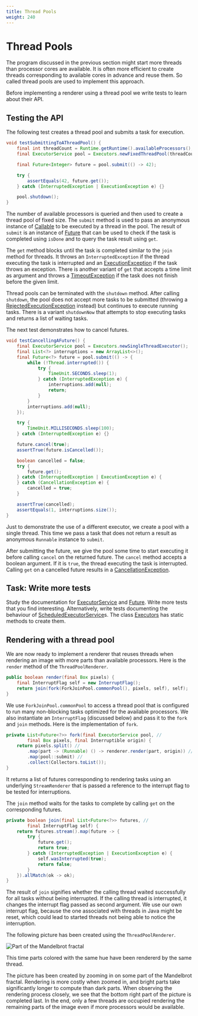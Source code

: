 ```yaml
---
title: Thread Pools
weight: 240
---
```


# Thread Pools

The program discussed in the previous section
might start more threads than processor cores are available.
It is often more efficient to create threads corresponding to
available cores in advance and reuse them.
So called thread pools are used to implement this approach.

Before implementing a renderer using a thread pool
we write tests to learn about their API.

## Testing the API

The following test creates a thread pool 
and submits a task for execution.

```java
void testSubmittingToAThreadPool() {
    final int threadCount = Runtime.getRuntime().availableProcessors();
    final ExecutorService pool = Executors.newFixedThreadPool(threadCount);

    final Future<Integer> future = pool.submit(() -> 42);

    try {
        assertEquals(42, future.get());
    } catch (InterruptedException | ExecutionException e) {}

    pool.shutdown();
}
```

The number of available processors is queried
and then used to create a thread pool of fixed size.
The `submit` method is used to pass an anonymous
instance of
[Callable](https://docs.oracle.com/en/java/javase/14/docs/api/java.base/java/util/concurrent/Callable.html)
to be executed by a thread in the pool.
The result of `submit` is an instance of
[Future](https://docs.oracle.com/en/java/javase/14/docs/api/java.base/java/util/concurrent/Future.html)
that can be used to check if the task is completed using `isDone`
and to query the task result using `get`.

The `get` method blocks until the task is completed
similar to the `join` method for threads.
It throws an `InterruptedException` if the thread
executing the task is interrupted
and an
[ExecutionException](https://docs.oracle.com/en/java/javase/14/docs/api/java.base/java/util/concurrent/ExecutionException.html)
if the task throws an exception.
There is another variant of `get` 
that accepts a time limit as argument 
and throws a
[TimeoutException](https://docs.oracle.com/en/java/javase/14/docs/api/java.base/java/util/concurrent/TimeoutException.html)
if the task does not finish before the given limit.

Thread pools can be terminated with the `shutdown` method.
After calling `shutdown`, the pool does not accept
more tasks to be submitted
(throwing a
[RejectedExecutionException](https://docs.oracle.com/en/java/javase/14/docs/api/java.base/java/util/concurrent/RejectedExecutionException.html)
instead)
but continues to execute running tasks.
There is a variant `shutdownNow` that attempts
to stop executing tasks and returns a list of waiting tasks.

The next test demonstrates how to cancel futures.

```java
void testCancellingAFuture() {
    final ExecutorService pool = Executors.newSingleThreadExecutor();
    final List<?> interruptions = new ArrayList<>();
    final Future<?> future = pool.submit(() -> {
        while (!Thread.interrupted()) {
            try {
                TimeUnit.SECONDS.sleep(1);
            } catch (InterruptedException e) {
                interruptions.add(null);
                return;
            }
        }
        interruptions.add(null);
    });

    try {
        TimeUnit.MILLISECONDS.sleep(100);
    } catch (InterruptedException e) {}

    future.cancel(true);
    assertTrue(future.isCancelled()); 

    boolean cancelled = false;
    try {
        future.get();
    } catch (InterruptedException | ExecutionException e) {
    } catch (CancellationException e) {
        cancelled = true;
    }

    assertTrue(cancelled);
    assertEquals(1, interruptions.size());
}
```

Just to demonstrate the use of a different executor,
we create a pool with a single thread.
This time we pass a task that does not return a result
as anonymous `Runnable` instance to `submit`.

After submitting the future,
we give the pool some time to start executing it
before calling `cancel` on the returned future.
The `cancel` method accepts a boolean argument.
If it is `true`, the thread executing the task is interrupted.
Calling `get` on a cancelled future
results in a
[CancellationException](https://docs.oracle.com/en/java/javase/14/docs/api/java.base/java/util/concurrent/CancellationException.html).

## Task: Write more tests

Study the documentation for
[ExecutorService](https://docs.oracle.com/en/java/javase/14/docs/api/java.base/java/util/concurrent/ExecutorService.html)
and
[Future](https://docs.oracle.com/en/java/javase/14/docs/api/java.base/java/util/concurrent/Future.html).
Write more tests that you find interesting.
Alternatively, write tests documenting the behaviour
of
[ScheduledExecutorService](https://docs.oracle.com/en/java/javase/14/docs/api/java.base/java/util/concurrent/ScheduledExecutorService.html)s.
The class
[Executors](https://docs.oracle.com/en/java/javase/14/docs/api/java.base/java/util/concurrent/Executors.html)
has static methods to create them.

## Rendering with a thread pool

We are now ready to implement a renderer
that reuses threads when rendering an image
with more parts than available processors.
Here is the `render` method
of the `ThreadPoolRenderer`.

```java
public boolean render(final Box pixels) {
    final InterruptFlag self = new InterruptFlag();
    return join(fork(ForkJoinPool.commonPool(), pixels, self), self);
}
```

We use `ForkJoinPool.commonPool` to access a thread pool
that is configured to run many non-blocking tasks
optimized for the available processors.
We also instantiate an `InterruptFlag` (discussed below)
and pass it to the `fork` and `join` methods.
Here is the implementation of `fork`.

```java
private List<Future<?>> fork(final ExecutorService pool, //
        final Box pixels, final Interruptible origin) {
    return pixels.split() //
        .map(part -> (Runnable) () -> renderer.render(part, origin)) //
        .map(pool::submit) //
        .collect(Collectors.toList());
}
```

It returns a list of futures
corresponding to rendering tasks
using an underlying `StreamRenderer`
that is passed a reference to the interrupt flag
to be tested for interruptions.

The `join` method waits for the tasks to complete
by calling `get` on the corresponding futures.

```java
private boolean join(final List<Future<?>> futures, //
        final InterruptFlag self) {
    return futures.stream().map(future -> {
        try {
            future.get();
            return true;
        } catch (InterruptedException | ExecutionException e) {
            self.wasInterrupted(true);
            return false;
        }
    }).allMatch(ok -> ok);
}
```

The result of `join` signifies
whether the calling thread waited successfully for all tasks
without being interrupted.
If the calling thread is interrupted,
it changes the interrupt flag passed as second argument.
We use our own interrupt flag,
because the one associated with threads in Java might be reset,
which could lead to started threads not being able to notice the interruption.

The following picture has been created using the `ThreadPoolRenderer`.

![Part of the Mandelbrot fractal](../pool.png)

This time parts colored with the same hue
have been rendererd by the same thread.

The picture has been created by zooming in
on some part of the Mandelbrot fractal.
Rendering is more costly when zoomed in,
and bright parts take significantly 
longer to compute than dark parts.
When observing the rendering process closely,
we see that the bottom right part of the picture
is completed last.
In the end, only a few threads are occupied
rendering the remaining parts of the image
even if more processors would be available.

